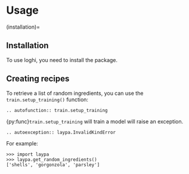 # Usage

(installation)=

## Installation

To use loghi, you need to install the package.

## Creating recipes

To retrieve a list of random ingredients,
you can use the `train.setup_training()` function:

```{eval-rst}
.. autofunction:: train.setup_training
```

{py:func}`train.setup_training` will train a model
will raise an exception.

```{eval-rst}
.. autoexception:: laypa.InvalidKindError
```

For example:

```pycon
>>> import laypa
>>> laypa.get_random_ingredients()
['shells', 'gorgonzola', 'parsley']
```
